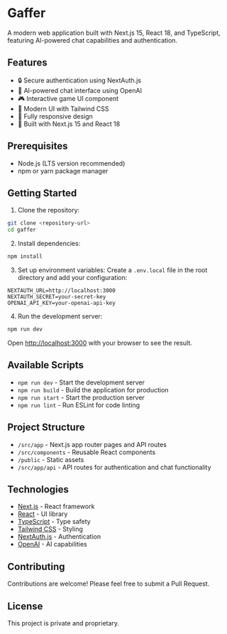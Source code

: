 # Gaffer

A modern web application built with Next.js 15, React 18, and TypeScript, featuring AI-powered chat capabilities and authentication.

## Features

- 🔒 Secure authentication using NextAuth.js
- 💬 AI-powered chat interface using OpenAI
- 🎮 Interactive game UI component
- 🎨 Modern UI with Tailwind CSS
- 📱 Fully responsive design
- 🚀 Built with Next.js 15 and React 18

## Prerequisites

- Node.js (LTS version recommended)
- npm or yarn package manager

## Getting Started

1. Clone the repository:
```bash
git clone <repository-url>
cd gaffer
```

2. Install dependencies:
```bash
npm install
```

3. Set up environment variables:
Create a `.env.local` file in the root directory and add your configuration:
```env
NEXTAUTH_URL=http://localhost:3000
NEXTAUTH_SECRET=your-secret-key
OPENAI_API_KEY=your-openai-api-key
```

4. Run the development server:
```bash
npm run dev
```

Open [http://localhost:3000](http://localhost:3000) with your browser to see the result.

## Available Scripts

- `npm run dev` - Start the development server
- `npm run build` - Build the application for production
- `npm run start` - Start the production server
- `npm run lint` - Run ESLint for code linting

## Project Structure

- `/src/app` - Next.js app router pages and API routes
- `/src/components` - Reusable React components
- `/public` - Static assets
- `/src/app/api` - API routes for authentication and chat functionality

## Technologies

- [Next.js](https://nextjs.org/) - React framework
- [React](https://reactjs.org/) - UI library
- [TypeScript](https://www.typescriptlang.org/) - Type safety
- [Tailwind CSS](https://tailwindcss.com/) - Styling
- [NextAuth.js](https://next-auth.js.org/) - Authentication
- [OpenAI](https://openai.com/) - AI capabilities

## Contributing

Contributions are welcome! Please feel free to submit a Pull Request.

## License

This project is private and proprietary.